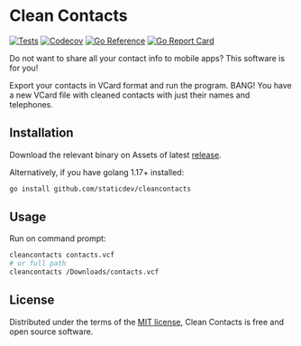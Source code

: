 # Clean Contacts

[![Tests](https://github.com/staticdev/cleancontacts/workflows/Tests/badge.svg)](https://github.com/staticdev/cleancontacts/actions?workflow=Tests) [![Codecov](https://codecov.io/gh/staticdev/cleancontacts/branch/main/graph/badge.svg)](https://codecov.io/gh/staticdev/cleancontacts) [![Go Reference](https://pkg.go.dev/badge/github.com/staticdev/cleancontacts.svg)](https://pkg.go.dev/github.com/staticdev/cleancontacts) [![Go Report Card](https://goreportcard.com/badge/github.com/staticdev/cleancontacts)](https://goreportcard.com/report/github.com/staticdev/cleancontacts)

Do not want to share all your contact info to mobile apps? This software is for you!

Export your contacts in VCard format and run the program. BANG! You have a new VCard file with cleaned contacts with just their names and telephones.

## Installation

Download the relevant binary on Assets of latest [release](https://github.com/staticdev/cleancontacts/releases).

Alternatively, if you have golang 1.17+ installed:

```sh
go install github.com/staticdev/cleancontacts
```

## Usage

Run on command prompt:

```sh
cleancontacts contacts.vcf
# or full path
cleancontacts /Downloads/contacts.vcf
```

## License

Distributed under the terms of the [MIT license](LICENSE.md), Clean Contacts is free and open source software.
